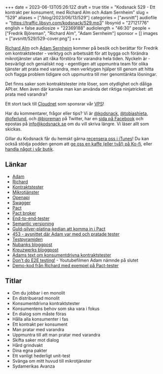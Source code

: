 +++
date = 2023-06-13T05:26:12Z
draft = true
title = "Kodsnack 529 - Ett kontrakt per konsument, med Richard Alm och Adam Sernheim"
slug = "529"
aliases = ["/blog/2023/06/13/529"]
categories = ["avsnitt"]
audiofile = "https://traffic.libsyn.com/kodsnack/529.mp3"
libsynid = "27121776"
english = false
audiosize = "22369188"
audiolength = "46:30"
people = ["Fredrik Björeman", "Richard Alm", "Adam Sernheim"]
sponsor = []
images = ["avsnitt/529/529-cover.png"]
+++

[Richard Alm](https://www.linkedin.com/in/richardalm/) och [Adam Sernheim](https://bananpaj.se/sv/om/) kommer på besök och berättar för Fredrik om kontraktstester - verktyg och arbetssätt för att bygga och förändra mikrotjänster utan att råka förstöra för varandra hela tiden. Nyckeln är - besvärligt och genialiskt nog - egentligen att uppmuntra team för olika tjänster att prata med varandra, men verktygen hjälper till genom att hitta och flagga problem tidigare och uppmuntra till mer genomtänkta lösningar.

Det finns saker som kontraktstester inte löser, som otydlighet och dåliga API:er. Men även där kanske man kan använda det riktiga ninjatricket: att prata med varandra?

Ett stort tack till [Cloudnet](https://www.cloudnet.se) som sponsrar vår [VPS](https://en.wikipedia.org/wiki/Virtual_private_server)!

Har du kommentarer, frågor eller tips? Vi är [@kodsnack](https://www.twitter.com/kodsnack), [@tobiashieta](https://www.twitter.com/tobiashieta), [@oferlund](https://www.twitter.com/oferlund), och [@bjoreman](https://www.twitter.com/bjoreman) på Twitter, har en [sida på Facebook](https://www.facebook.com/kodsnack) och epostas på [info@kodsnack.se](mailto:info@kodsnack.se) om du vill skriva längre. Vi läser allt som skickas.

Gillar du Kodsnack får du hemskt gärna [recensera oss i iTunes](https://itunes.apple.com/se/podcast/kodsnack/id561631498?l=en)! Du kan också stödja podden genom att <a href="https://ko-fi.com/kodsnack" rel="payment">ge oss en kaffe (eller två!) på Ko-fi</a>, eller [handla något i vår butik](https://shop.spreadshirt.se/kodsnack/).

## Länkar ##
* [Adam](https://bananpaj.se/sv/om/)
* [Richard](https://www.linkedin.com/in/richardalm/)
* [Kontraktstester](https://pactflow.io/blog/what-is-contract-testing/)
* [Mikrotjänster](https://en.wikipedia.org/wiki/Microservices)
* [Openapi](https://www.openapis.org/)
* [Swagger](https://swagger.io/)
* [Pact](https://pact.io/)
* [Pact broker](https://docs.pact.io/pact_broker/docker_images)
* [End-to-end-tester](https://smartbear.com/learn/automated-testing/what-is-end-to-end-testing/)
* [Semantic versioning](https://semver.org/)
* [Guld-silver-platina-kedjan att komma in i Pact](https://docs.pact.io/pact_nirvana)
* [453 - avsnittet där Adam var med och pratade tester](https://kodsnack.se/453/)
* [Testpyramiden](https://martinfowler.com/articles/practical-test-pyramid.html#TheTestPyramid)
* [Nubanks bloggpost](https://building.nubank.com.br/why-we-killed-our-end-to-end-test-suite/)
* [Kreuzwerks bloggpost](https://kreuzwerker.de/post/introduction-to-consumer-driven-contract-testing)
* [Adams text om konsumentdrivna kontraktstester](https://bananpaj.se/sv/blog/2023/contract-testing/)
* [Don't do E2E testing!](https://www.youtube.com/watch?v=QFCHSEHgqFE) - Youtubefilmen Adam nämnde på slutet
* [Demo-kod från Richard med exempel på Pact-tester](https://cloud.timeedit.net/timeedit/client)

## Titlar ##
* Om du jobbar i en monolit
* En distribuerad monolit
* Konsumentdrivna kontraktstester
* Konsumentens behov som ska vara i fokus
* En dialog som måste föras
* Hålla alla konsumenter i fas
* Ett kontrakt per konsument
* Man pratar med varandra
* Uppmuntra till att man pratar med varandra
* Skifta saker mot dialog
* Hård grindvakt
* Dina egna pakter
* Ett vanligt hederligt unit-test
* Svänga om mitt huvud till mikrotjänster
* Sydamerikas Avanza